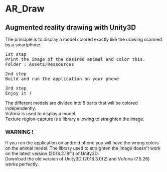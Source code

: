 # AR_Draw #
## Augmented reality drawing with Unity3D ##
The principle is to display a model colored exactly like the drawing scanned by a smartphone.
<pre>1st step
Print the image of the desired animal and color this.
Folder : Assets/Ressources</pre>
<pre>2nd step
Build and run the application on your phone</pre>
<pre>3rd step
Enjoy it !</pre>

The different models are divided into 5 parts that will be colored independently.  
Vuforia is used to display a model.  
Texture region-capture is a library allowing to straighten the image.

### WARNING ! ###
If you run the application on android phone you will have the wrong colors on the animal model. The library used to straighten the image doesn't work on the latest version (2018.2.18f1) of Unity3D.  
Download the old version of Unity3D (2018.3.0f2) and Vuforia (7.5.26) works perfectly.
